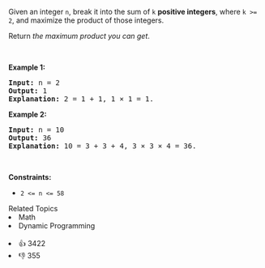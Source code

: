 <p>Given an integer <code>n</code>, break it into the sum of <code>k</code> <strong>positive integers</strong>, where <code>k &gt;= 2</code>, and maximize the product of those integers.</p>

<p>Return <em>the maximum product you can get</em>.</p>

<p>&nbsp;</p> 
<p><strong class="example">Example 1:</strong></p>

<pre>
<strong>Input:</strong> n = 2
<strong>Output:</strong> 1
<strong>Explanation:</strong> 2 = 1 + 1, 1 × 1 = 1.
</pre>

<p><strong class="example">Example 2:</strong></p>

<pre>
<strong>Input:</strong> n = 10
<strong>Output:</strong> 36
<strong>Explanation:</strong> 10 = 3 + 3 + 4, 3 × 3 × 4 = 36.
</pre>

<p>&nbsp;</p> 
<p><strong>Constraints:</strong></p>

<ul> 
 <li><code>2 &lt;= n &lt;= 58</code></li> 
</ul>

<div><div>Related Topics</div><div><li>Math</li><li>Dynamic Programming</li></div></div><br><div><li>👍 3422</li><li>👎 355</li></div>